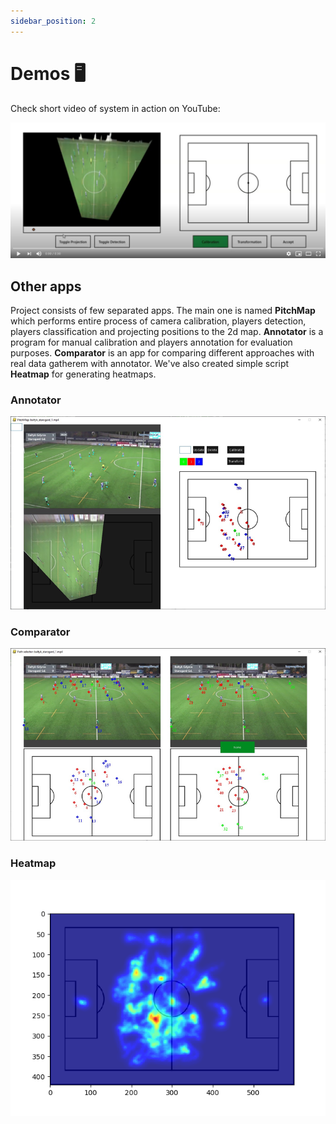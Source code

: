 ```yaml
---
sidebar_position: 2
---
```


# Demos 🖥️

Check short video of system in action on YouTube:

[![Youtube](../static/img/youtube.png)](https://www.youtube.com/watch?v=-ynVvmWY-I0)

## Other apps

Project consists of few separated apps. The main one is named **PitchMap** which performs entire process of camera calibration, players detection, players classification and projecting positions to the 2d map. **Annotator** is a program for manual calibration and players annotation for evaluation purposes. **Comparator** is an app for comparing different approaches with real data gatherem with annotator. We've also created simple script **Heatmap** for generating heatmaps.

### Annotator

![Annotator](../static/img/software.png)

### Comparator

![Comparator](../static/img/software2.png)

### Heatmap

![Heatmap](../static/img/heatmap.png)

<!-- ## Trajectory analysis -->